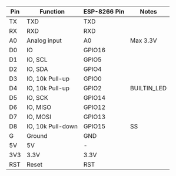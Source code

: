 | Pin |      Function      | ESP-8266 Pin |    Notes    |
| --- | ------------------ | ------------ | ----------- |
| TX  |  TXD               | TXD          |             |
| RX  |  RXD               | RXD          |             |
| A0  |  Analog input      | A0           | Max 3.3V    |
| D0  |  IO                | GPIO16       |             |
| D1  |  IO, SCL           | GPIO5        |             |
| D2  |  IO, SDA           | GPIO4        |             |
| D3  |  IO, 10k Pull-up   | GPIO0        |             |
| D4  |  IO, 10k Pull-up   | GPIO2        | BUILTIN_LED |
| D5  |  IO, SCK           | GPIO14       |             |
| D6  |  IO, MISO          | GPIO12       |             |
| D7  |  IO, MOSI          | GPIO13       |             |
| D8  |  IO, 10k Pull-down | GPIO15       | SS          |
| G   |  Ground            | GND          |             |
| 5V  |  5V                | -            |             |
| 3V3 |  3.3V              | 3.3V         |             |
| RST |  Reset             | RST          |             |
